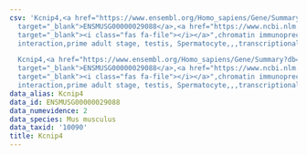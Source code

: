 ```yaml
---
csv: 'Kcnip4,<a href="https://www.ensembl.org/Homo_sapiens/Gene/Summary?db=core;g=ENSMUSG00000029088"
  target="_blank">ENSMUSG00000029088</a>,<a href="https://www.ncbi.nlm.nih.gov/pubmed/25450459"
  target="_blank"><i class="fas fa-file"></i></a>",chromatin immunoprecipitation assay,direct
  interaction,prime adult stage, testis, Spermatocyte,,,transcriptional regulation,

  Kcnip4,<a href="https://www.ensembl.org/Homo_sapiens/Gene/Summary?db=core;g=ENSMUSG00000029088"
  target="_blank">ENSMUSG00000029088</a>,<a href="https://www.ncbi.nlm.nih.gov/pubmed/25450459"
  target="_blank"><i class="fas fa-file"></i></a>",chromatin immunoprecipitation assay,direct
  interaction,prime adult stage, testis, Spermatocyte,,,transcriptional regulation,'
data_alias: Kcnip4
data_id: ENSMUSG00000029088
data_numevidence: 2
data_species: Mus musculus
data_taxid: '10090'
title: Kcnip4
---
```

